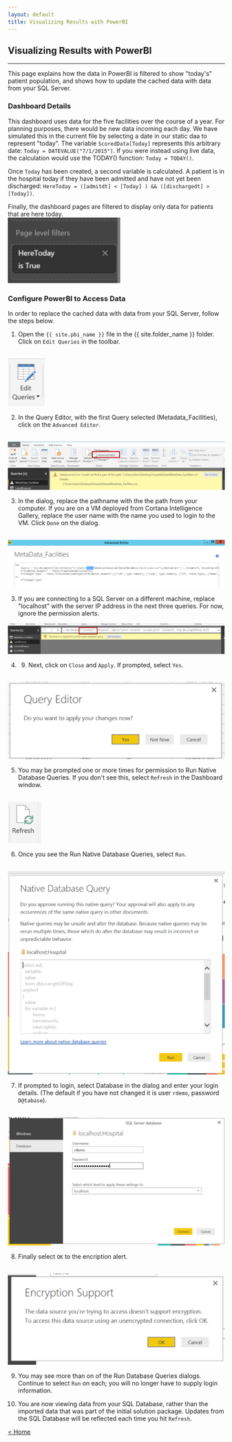 ```yaml
---
layout: default
title: Visualizing Results with PowerBI
---
```



## Visualizing Results with PowerBI
-----------------------------------

This page explains how the data in PowerBI is filtered to show "today's" patient population, and shows how to update the cached data with data from your SQL Server. 

### Dashboard Details

This dashboard uses data for the five facilities over the course of a year. For planning purposes, there would be new data incoming each day.  We have simulated this in the current file by selecting a date in our static daa to represent "today".  The variable `ScoredData[Today]` represents this arbitrary date: `Today = DATEVALUE("7/1/2015")`. If you were instead using live data, the calculation would use the TODAY() function: `Today = TODAY()`.

Once `Today` has been created, a second variable is calculated.  A patient is in the hospital today if they have been admitted and have not yet been discharged:  `HereToday = ([admitdt] < [Today] ) && ([dischargedt] > [Today])`. 

Finally, the dashboard pages are filtered to display only data for patients that are here today.
 <br/>
 <img src="images/vis9.png"  >

### Configure PowerBI to Access Data 
In order to replace the cached data with data from your SQL Server, follow the steps below.

1.	Open the `{{ site.pbi_name }}` file in the {{ site.folder_name }} folder. Click on `Edit Queries` in the toolbar.  
 <br/>
 <img src="images/vis1.png" >

2.	In the Query Editor, with the first Query selected (Metadata_Facilities), click on the `Advanced Editor`.
 <br/>
 <img src="images/vis2.png" >


3. In the dialog, replace the pathname with the the path from your computer.  If you are on a VM deployed from Cortana Intelligence Gallery, replace the user name with the name you used to login to the VM. Click `Done` on the dialog.
 <br/>
 <img src="images/vis3.png" >

 3. If you are connecting to a SQL Server on a different machine, replace "localhost" with the server IP address in the next three queries.  For now, ignore the permission alerts.
 <img src="images/vis3b.png">

4.	9.	Next, click on `Close` and `Apply`. If prompted, select `Yes`.
 <br/>
 <img src="images/vis4.png" >

5.	You may be prompted one or more times for permission to Run Native Database Queries. If you don't see this, select `Refresh` in the Dashboard window.
 <br/>
 <img src="images/vis5.png"  > 


6.	Once you see the Run Native Database Queries, select `Run`.    
 <br/>
 <img src="images/vis6.png"  > 

7.	If prompted to login, select Database in the dialog and enter your login details.  (The default if you have not changed it is user `rdemo`, password `D@tabase`).
 <br/>
 <img src="images/vis7.png"  > 

8. Finally select `OK` to the encription alert.
 <br/>
 <img src="images/vis8.png"  >

9.	You may see more than on of the Run Database Queries dialogs.  Continue to select `Run` on each; you will no longer have to supply login information.

10.  You are now viewing data from your SQL Database, rather than the imported data that was part of the initial solution package.  Updates from the SQL Database will be reflected each time you hit `Refresh`. 





[&lt; Home](index.html)